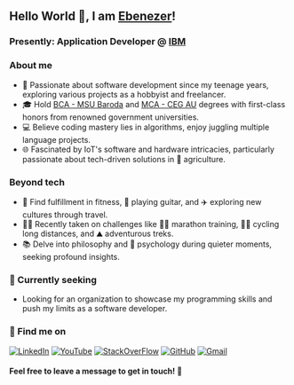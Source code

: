 ## Hello World 👋, I am [Ebenezer](https://ebenezer-isaac.com)!

### Presently: Application Developer @ [IBM](https://ibm.com)

### About me
- 🌟 Passionate about software development since my teenage years, exploring various projects as a hobbyist and freelancer.
- 🎓 Hold [BCA - MSU Baroda](https://msubaroda.ac.in/) and [MCA - CEG AU](https://ceg.annauniv.edu/) degrees with first-class honors from renowned government universities.
- 💻 Believe coding mastery lies in algorithms, enjoy juggling multiple language projects.
- 🌐 Fascinated by IoT's software and hardware intricacies, particularly passionate about tech-driven solutions in 🌱 agriculture.

### Beyond tech
- 💪 Find fulfillment in fitness, 🎸 playing guitar, and ✈️ exploring new cultures through travel.
- 🏋️‍♂️ Recently taken on challenges like 🏃‍♂️ marathon training, 🚴‍♂️ cycling long distances, and ⛰️ adventurous treks.
- 📚 Delve into philosophy and 🧠 psychology during quieter moments, seeking profound insights.

### 🔭 Currently seeking
- Looking for an organization to showcase my programming skills and push my limits as a software developer.

### 🤙 Find me on
[![LinkedIn](https://img.shields.io/badge/LinkedIn-blue?style=for-the-badge&logo=linkedin&logoColor=white)](https://www.linkedin.com/in/ebnezr-isaac/)
[![YouTube](https://img.shields.io/badge/YouTube-red?style=for-the-badge&logo=youtube&logoColor=white)](https://www.youtube.com/@ebenezer-isaac)
[![StackOverFlow](https://img.shields.io/badge/Stack%20Exchange-white?style=for-the-badge&logo=stackoverflow)](https://stackoverflow.com/users/11380610/ebenezer-isaac)
[![GitHub](https://img.shields.io/badge/github-%23121011.svg?style=for-the-badge&logo=github&logoColor=white)](https://github.com/ebenezer-isaac/)
[![Gmail](https://img.shields.io/badge/Gmail-D14836?style=for-the-badge&logo=gmail&logoColor=white)](mailto:ebnezr.isaac@gmail.com)

#### Feel free to leave a message to get in touch! 🍉
